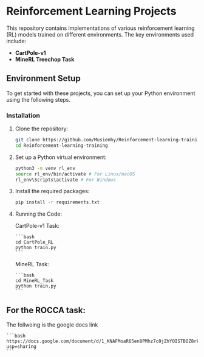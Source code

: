 # Reinforcement Learning Projects

This repository contains implementations of various reinforcement learning (RL) models trained on different environments. The key environments used include:

- **CartPole-v1**
- **MineRL Treechop Task**

## Environment Setup

To get started with these projects, you can set up your Python environment using the following steps.

### Installation

1.  Clone the repository:

    ```bash
    git clone https://github.com/Musiemhy/Reinforcement-learning-training.git
    cd Reinforcement-learning-training
    ```

2.  Set up a Python virtual environment:

    ```bash
    python3 -m venv rl_env
    source rl_env/bin/activate # For Linux/macOS
    rl_env\Scripts\activate # For Windows
    ```

3.  Install the required packages:

    ```bash
    pip install -r requirements.txt
    ```

4.  Running the Code:

    CartPole-v1 Task:

        ```bash
        cd CartPole_RL
        python train.py
        ```

    MineRL Task:

        ```bash
        cd MineRL_Task
        python train.py
        ```

## For the ROCCA task:

The follwoing is the google docs link

    ```bash
    https://docs.google.com/document/d/1_KNAFMoaR65en8PMhz7c0jZhYOISTBOZ8rkMubc6UcQ/edit?usp=sharing
    ```
